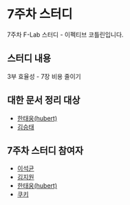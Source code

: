 # 7주차 스터디

7주차 F-Lab 스터디 - 이펙티브 코틀린입니다.

## 스터디 내용
3부 효율성 - 7장 비용 줄이기


## 대한 문서 정리 대상
- [한태웅(hubert)](https://github.com/f-lab-hubert)
- [김승태](https://github.com/soongjamm)


## 7주차 스터디 참여자
- [이석균](https://github.com/Saerang)
- [김지원](https://github.com/jiwondev)
- [한태웅(hubert)](https://github.com/f-lab-hubert)
- [쿠키](https://github.com/hello-jiwon)
